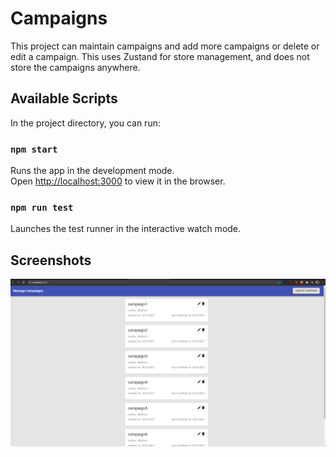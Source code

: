 # Campaigns

This project can maintain campaigns and add more campaigns or delete or edit a campaign.
This uses Zustand for store management, and does not store the campaigns anywhere.

## Available Scripts

In the project directory, you can run:

### `npm start`

Runs the app in the development mode.\
Open [http://localhost:3000](http://localhost:3000) to view it in the browser.

### `npm run test`

Launches the test runner in the interactive watch mode.

## Screenshots

![list page](https://github.com/pittalamadhuri/campaigns/blob/main/list-page.png?raw=true)